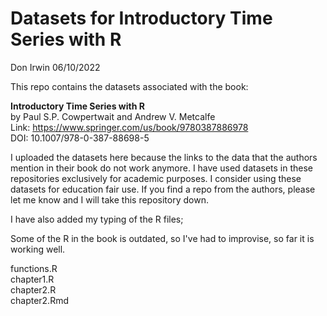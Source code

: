 # Datasets for Introductory Time Series with R

Don Irwin 06/10/2022

This repo contains the datasets associated with the book:

  **Introductory Time Series with R**  
  by Paul S.P. Cowpertwait and  Andrew V. Metcalfe  
  Link: https://www.springer.com/us/book/9780387886978  
  DOI: 10.1007/978-0-387-88698-5  

I uploaded the datasets here because the links to the data that the authors mention in their book do not work anymore. I have used datasets in these repositories exclusively for academic purposes. I consider using these datasets for education fair use. If you find a repo from the authors, please let me know and I will take this repository down.

I have also added my typing of the R files;

Some of the R in the book is outdated, so I've had to improvise, so far it is working well.

functions.R   
chapter1.R   
chapter2.R   
chapter2.Rmd  

